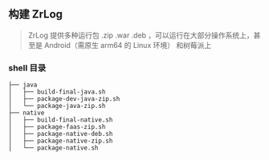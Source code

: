## 构建 ZrLog

> ZrLog 提供多种运行包 .zip .war .deb ，可以运行在大部分操作系统上，甚至是 Android（需原生 arm64 的 Linux 环境） 和树莓派上

### shell 目录

```
├── java
│   ├── build-final-java.sh
│   ├── package-dev-java-zip.sh
│   └── package-java-zip.sh
├── native
│   ├── build-final-native.sh
│   ├── package-faas-zip.sh
│   ├── package-native-deb.sh
│   ├── package-native-zip.sh
│   └── package-native.sh
```
